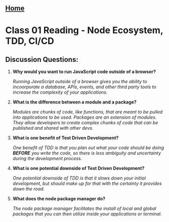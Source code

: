 ## [Home](https://clayton-jones.github.io/reading-notes/)

# Class 01 Reading - Node Ecosystem, TDD, CI/CD

## Discussion Questions:

1. **Why would you want to run JavaScript code outside of a browser?** 
   
    *Running JavaScript outside of a browser gives you the ability to incoorporate a database, APIs, events, and other third party tools to increase the complexity of your applications.* 
  
2. **What is the difference between a module and a package?** 
    
    *Modules are chunks of code, like functions, that are meant to be pulled into applications to be used. Packages are an extension of modules. They allow developers to create complex chunks of code that can be published and shared with other devs.*

3. **What is one benefit of Test Driven Development?**  
    
    *One benefit of TDD is that you plan out what your code should be doing **BEFORE** you write the code, so there is less ambiguity and uncertainty during the development process.*

4. **What is one potential downside of Test Driven Development?**  
    
    *One potential downside of TDD is that it slows down your initial development, but should make up for that with the certainty it provides down the road.*

5. **What does the node package manager do?**  
    
    *The node package manager facilitates the install of local and global packages that you can then utilize inside your applications or terminal.*